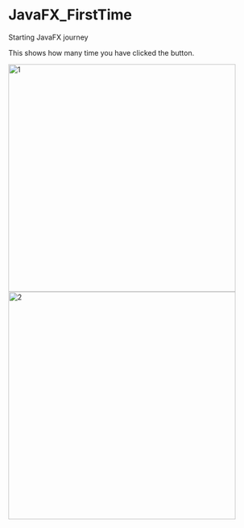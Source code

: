 # JavaFX_FirstTime
Starting JavaFX journey

This shows how many time you have clicked the button.

<img width="451" alt="1" src="https://user-images.githubusercontent.com/69236889/127728082-96ecf44a-6102-422f-9c26-1dae93c891f7.PNG">

<img width="451" alt="2" src="https://user-images.githubusercontent.com/69236889/127728088-bdd6659d-0c77-4245-a7aa-e53146906410.PNG">
